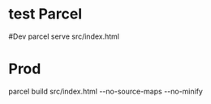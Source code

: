 # test Parcel

#Dev
parcel serve src/index.html

# Prod
parcel build src/index.html --no-source-maps --no-minify
